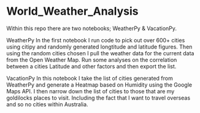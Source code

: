 # World_Weather_Analysis
 
Within this repo there are two notebooks; WeatherPy & VacationPy.

WeatherPy
In the first notebook I run code to pick out over 600+ cities using citipy and randomly generated longtitude and latitude figures.
Then using the random cities chosen I pull the weather data for the current data from the Open Weather Map.
Run some analyses on the correlation between a cities Latitude and other factors and then export the list.

VacationPy
In this notebook I take the list of cities generated from WeatherPy and generate a Heatmap based on Humidity using the Google Maps API.
I then narrow down the list of cities to those that are my goldilocks places to visit. Including the fact that I want to travel overseas and so no cities within Australia.
